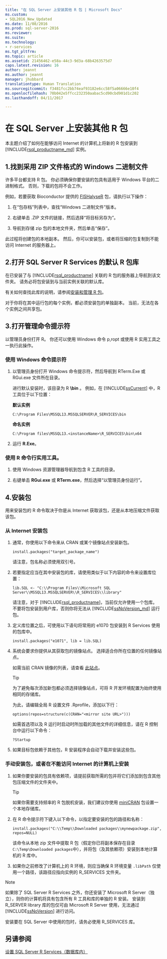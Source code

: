 ```yaml
---
title: "在 SQL Server 上安装其他 R 包 | Microsoft Docs"
ms.custom:
- SQL2016_New_Updated
ms.date: 11/08/2016
ms.prod: sql-server-2016
ms.reviewer: 
ms.suite: 
ms.technology:
- r-services
ms.tgt_pltfrm: 
ms.topic: article
ms.assetid: 21456462-e58a-44c3-9d3a-68b4263575d7
caps.latest.revision: 16
author: jeannt
ms.author: jeannt
manager: jhubbard
translationtype: Human Translation
ms.sourcegitcommit: f3481fcc2bb74eaf93182e6cc58f5a06666e10f4
ms.openlocfilehash: 70b042e5ffcc232350aabac5cd90cbd901d1c202
ms.lasthandoff: 04/11/2017

---
```

# <a name="install-additional-r-packages-on-sql-server"></a>在 SQL Server 上安装其他 R 包
本主题介绍了如何在能够访问 Internet 的计算机上将新的 R 包安装到 [!INCLUDE[rsql_productname_md](../../includes/rsql-productname-md.md)] 实例。

## <a name="1-locate-the-windows-binaries-in-zip-file-format"></a>1.找到采用 ZIP 文件格式的 Windows 二进制文件

许多平台都支持 R 包。 你必须确保你要安装的包具有适用于 Windows 平台的二进制格式。 否则，下载的包将不会工作。

例如，若要获取 Bioconductor 提供的 [FISHalyseR](http://bioconductor.org/packages/release/bioc/html/FISHalyseR.html) 包，请执行以下操作：  
  
1.  在“包存档”列表中，查找“Windows 二进制文件”版本。  
  
2.  右键单击 .ZIP 文件的链接，然后选择“将目标另存为”。    
  
3.  导航到存储 zip 包的本地文件夹，然后单击“保存”。   
  
 此过程将创建包的本地副本。 然后，你可以安装包，或者将压缩的包复制到不能访问 Internet 的服务器上。  
  
  
## <a name="2-open-the-default-r-package-library-for-sql-server-r-services"></a>2.打开 SQL Server R Services 的默认 R 包库 

在已安装了与 [!INCLUDE[rsql_productname](../../includes/rsql-productname-md.md)] 关联的 R 包的服务器上导航到该文件夹。 请务必将包安装到与当前实例关联的默认库。 

有关如何查找此库的说明，请参阅[安装和管理 R 包](../../advanced-analytics/r-services/installing-and-managing-r-packages.md)。

   对于你将在其中运行包的每个实例，都必须安装包的单独副本。 当前，无法在各个实例之间共享包。
     
  
## <a name="3-open-an-administrative-command-prompt"></a>3.打开管理命令提示符 

以管理员身份打开 R。  你还可以使用 Windows 命令 p,ropt 或使用 R 实用工具之一执行此操作。
  
### <a name="using-the-windows-command-prompt"></a>使用 Windows 命令提示符 

1. 以管理员身份打开 Windows 命令提示符，然后导航到 RTerm.Exe 或 RGui.exe 文件所在目录。  
  
    进行默认安装时，该目录为 R **\bin** 。 例如，在 [!INCLUDE[ssCurrent](../../includes/sscurrent-md.md)] 中，R 工具位于以下位置： 

    **默认实例**

     `C:\Program Files\MSSQL13.MSSQLSERVER\R_SERVICES\bin` 
 
     **命名实例**
   
     `C:\Program files\MSSQL13.<instanceName>\R_SERVICES\bin\x64`  
  
2. 运行 **R.Exe**。  
  
### <a name="using-the-r-command-line-utilities"></a>使用 R 命令行实用工具。 
  
1. 使用 Windows 资源管理器导航到包含 R 工具的目录。  
  
2. 右键单击 **RGui.exe** 或 **RTerm.exe**，然后选择“以管理员身份运行”。  
## <a name="4-install-the-package"></a>4.安装包

用来安装包的 R 命令取决于你是从 Internet 获取该包，还是从本地压缩文件获取该包。  
  
### <a name="install-package-from-internet"></a>从 Internet 安装包  
  
1.  通常，你使用以下命令来从 CRAN 或某个镜像站点安装新包。  
  
    ```  
    install.packages("target_package_name")  
    ```
    
    请注意，包名称必须使用双引号。

2.  若要指定应当在其中安装包的库，请使用类似于以下内容的命令来设置库位置：
    
    ```  
    lib.SQL <- "C:\\Program Files\\Microsoft SQL Server\\MSSQL13.MSSQLSERVER\\R_SERVICES\\library"    
    ```

    请注意，对于 [!INCLUDE[rsql_productname](../../includes/rsql-productname-md.md)]，当前仅允许使用一个包库。 不要将包安装到用户库，否则你将无法从 [!INCLUDE[ssNoVersion_md](../../includes/ssnoversion-md.md)] 运行包。   
     
3.  定义库位置之后，可使用以下语句将常用的 e1070 包安装到 R Services 使用的包库中。  
  
    ```  
    install.packages("e1071", lib = lib.SQL)  
    ```  
  
4.  系统会要求你提供从其获取包的镜像站点。 选择适合你所在位置的任何镜像站点。  
  
    如需当前 CRAN 镜像的列表，请查看 [此站点](https://cran.r-project.org/mirrors.html)。  
  
    > [!TIP]  
    >  为了避免每次添加新包都必须选择镜像站点，可将 R 开发环境配置为始终使用相同的存储库。  
    >   
    >  为此，请编辑全局 R 设置文件 .Rprofile，添加以下行：  
    >   
    >  `options(repos=structure(c(CRAN="<mirror site URL>")))`  
    >   
    >  如需首选项以及 R 运行时启动时所加载的其他文件的详细信息，请在 R 控制台中运行以下命令：  
    >   
    >  `?Startup`  
  
5.  如果目标包依赖于其他包，R 安装程序会自动下载并安装这些包。  
  
### <a name="manual-package-installation-or-installing-on-computer-with-no-internet-access"></a>手动安装包，或者在不能访问 Internet 的计算机上安装 

1. 如果你要安装的包具有依赖项，请提前获取所需的包并将它们添加到包含其他包压缩文件的文件夹中。

    > [!TIP]
    > 
    > 如果你需要支持频率的 R 包脱机安装，我们建议你使用 [miniCRAN](https://mran.revolutionanalytics.com/package/miniCRAN/) 包设置一个本地存储库。  
  
2.  在 R 命令提示符下键入以下命令，以指定要安装的包的路径和名称：  
   
    ```  
    install.packages("C:\\Temp\\Downloaded packages\\mynewpackage.zip", repos=NULL)  
    ``` 
     
    该命令从本地 zip 文件中提取 R 包（假定你已将副本保存在目录 `C:\Temp\Downloaded packages`中），并将包（及其依赖项）安装到本地计算机的 R 库中。  
  
3.  如果你之前修改了计算机上的 R 环境，则应当确保 R 环境变量 `.libPath` 仅使用一个路径，该路径应指向实例的 R_SERVICES 文件夹。  
  
> [!NOTE]
> 如果除了 SQL Server R Services 之外，你还安装了 Microsoft R Server（独立），则你的计算机将具有包含所有 R 工具和库的单独的 R 安装。 安装到 R_SERVER library 库的包仅可由 Microsoft R Server 使用，无法通过 [!INCLUDE[ssNoVersion](../../includes/ssnoversion-md.md)] 进行访问。  
> 
>  安装要在 SQL Server 中使用的包时，请务必使用 R_SERVICES 库。

  
## <a name="see-also"></a>另请参阅  
 [设置 SQL Server R Services（数据库内）](../../advanced-analytics/r-services/set-up-sql-server-r-services-in-database.md)  
  
  

